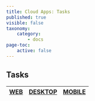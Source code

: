 ```yaml
---
title: Cloud Apps: Tasks
published: true
visible: false
taxonomy:
    category:
        - docs
page-toc:
    active: false
---
```


## Tasks

|[**WEB**](web)|[**DESKTOP**](desktop)|[**MOBILE**](mobile)|
|:--:|:--:|:--:|
